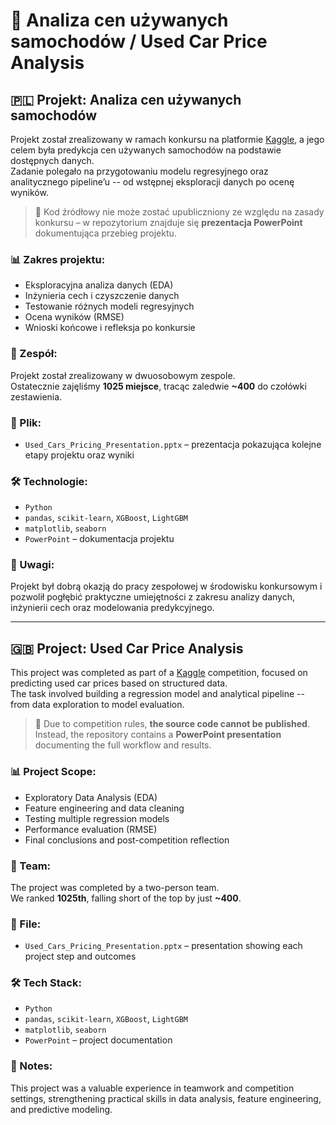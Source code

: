 # 🚗 Analiza cen używanych samochodów / Used Car Price Analysis

## 🇵🇱 Projekt: Analiza cen używanych samochodów

Projekt został zrealizowany w ramach konkursu na platformie [Kaggle](https://www.kaggle.com/competitions/playground-series-s4e9/leaderboard), a jego celem była predykcja cen używanych samochodów na podstawie dostępnych danych.  
Zadanie polegało na przygotowaniu modelu regresyjnego oraz analitycznego pipeline’u -- od wstępnej eksploracji danych po ocenę wyników.

> 🛑 Kod źródłowy nie może zostać upubliczniony ze względu na zasady konkursu – w repozytorium znajduje się **prezentacja PowerPoint** dokumentująca przebieg projektu.

### 📊 Zakres projektu:
- Eksploracyjna analiza danych (EDA)
- Inżynieria cech i czyszczenie danych
- Testowanie różnych modeli regresyjnych
- Ocena wyników (RMSE)
- Wnioski końcowe i refleksja po konkursie

### 👥 Zespół:
Projekt został zrealizowany w dwuosobowym zespole.  
Ostatecznie zajęliśmy **1025 miejsce**, tracąc zaledwie **~400** do czołówki zestawienia.

### 📁 Plik:
- `Used_Cars_Pricing_Presentation.pptx` – prezentacja pokazująca kolejne etapy projektu oraz wyniki

### 🛠️ Technologie:
- `Python`
- `pandas`, `scikit-learn`, `XGBoost`, `LightGBM`
- `matplotlib`, `seaborn`
- `PowerPoint` – dokumentacja projektu

### 📌 Uwagi:
Projekt był dobrą okazją do pracy zespołowej w środowisku konkursowym i pozwolił pogłębić praktyczne umiejętności z zakresu analizy danych, inżynierii cech oraz modelowania predykcyjnego.

---

## 🇬🇧 Project: Used Car Price Analysis

This project was completed as part of a [Kaggle](https://www.kaggle.com/competitions/playground-series-s4e9/overview) competition, focused on predicting used car prices based on structured data.  
The task involved building a regression model and analytical pipeline -- from data exploration to model evaluation.

> 🛑 Due to competition rules, **the source code cannot be published**. Instead, the repository contains a **PowerPoint presentation** documenting the full workflow and results.

### 📊 Project Scope:
- Exploratory Data Analysis (EDA)  
- Feature engineering and data cleaning  
- Testing multiple regression models  
- Performance evaluation (RMSE)  
- Final conclusions and post-competition reflection

### 👥 Team:
The project was completed by a two-person team.  
We ranked **1025th**, falling short of the top by just **~400**.

### 📁 File:
- `Used_Cars_Pricing_Presentation.pptx` – presentation showing each project step and outcomes

### 🛠️ Tech Stack:
- `Python`  
- `pandas`, `scikit-learn`, `XGBoost`, `LightGBM`  
- `matplotlib`, `seaborn`  
- `PowerPoint` – project documentation

### 📌 Notes:
This project was a valuable experience in teamwork and competition settings, strengthening practical skills in data analysis, feature engineering, and predictive modeling.
